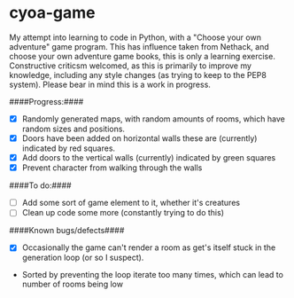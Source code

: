 cyoa-game
=========

My attempt into learning to code in Python, with a "Choose your own adventure" game program.
This has influence taken from Nethack, and choose your own adventure game books, this is only a learning exercise. 
Constructive criticsm welcomed, as this is primarily to improve my knowledge, including any style changes (as trying to keep to the PEP8 system). Please bear in mind this is a work in progress.

####Progress:####
- [x] Randomly generated maps, with random amounts of rooms, which have random sizes and positions.
- [x] Doors have been added on horizontal walls these are (currently) indicated by red squares.
- [x] Add doors to the vertical walls (currently) indicated by green squares
- [x] Prevent character from walking through the walls

####To do:####
- [ ] Add some sort of game element to it, whether it's creatures
- [ ] Clean up code some more (constantly trying to do this)

####Known bugs/defects####
- [x] Occasionally the game can't render a room as get's itself stuck in the generation loop (or so I suspect).
 * Sorted by preventing the loop iterate too many times, which can lead to number of rooms being low
